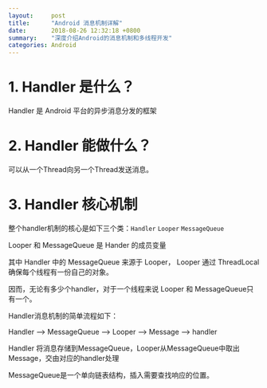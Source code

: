 ```yaml
---
layout:     post
title:      "Android 消息机制详解"
date:       2018-08-26 12:32:18 +0800
summary:    "深度介绍Android的消息机制和多线程开发"
categories: Android
---
```


# 1. Handler 是什么？

Handler 是 Android 平台的异步消息分发的框架

# 2. Handler 能做什么？

可以从一个Thread向另一个Thread发送消息。

# 3. Handler 核心机制

整个handler机制的核心是如下三个类：`Handler` `Looper` `MessageQueue`

Looper 和 MessageQueue 是 Hander 的成员变量

其中 Handler 中的 MessageQueue 来源于 Looper， Looper 通过 ThreadLocal 确保每个线程有一份自己的对象。

因而，无论有多少个handler，对于一个线程来说 Looper 和 MessageQueue只有一个。

Handler消息机制的简单流程如下：

Handler --> MessageQueue --> Looper --> Message --> handler

Handler 将消息存储到MessageQueue，Looper从MessageQueue中取出Message，交由对应的handler处理

MessageQueue是一个单向链表结构，插入需要查找响应的位置。
